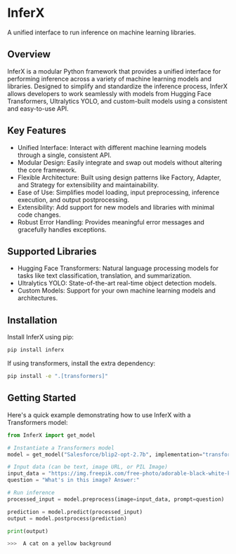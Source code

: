 # InferX
A unified interface to run inference on machine learning libraries.


## Overview
InferX is a modular Python framework that provides a unified interface for performing inference across a variety of machine learning models and libraries. Designed to simplify and standardize the inference process, InferX allows developers to work seamlessly with models from Hugging Face Transformers, Ultralytics YOLO, and custom-built models using a consistent and easy-to-use API.

## Key Features
- Unified Interface: Interact with different machine learning models through a single, consistent API.
- Modular Design: Easily integrate and swap out models without altering the core framework.
- Flexible Architecture: Built using design patterns like Factory, Adapter, and Strategy for extensibility and maintainability.
- Ease of Use: Simplifies model loading, input preprocessing, inference execution, and output postprocessing.
- Extensibility: Add support for new models and libraries with minimal code changes.
- Robust Error Handling: Provides meaningful error messages and gracefully handles exceptions.


## Supported Libraries
- Hugging Face Transformers: Natural language processing models for tasks like text classification, translation, and summarization.
- Ultralytics YOLO: State-of-the-art real-time object detection models.
- Custom Models: Support for your own machine learning models and architectures.


## Installation
Install InferX using pip:
```bash
pip install inferx
```

If using transformers, install the extra dependency:
```bash
pip install -e ".[transformers]"
```

## Getting Started

Here's a quick example demonstrating how to use InferX with a Transformers model:

```python
from InferX import get_model

# Instantiate a Transformers model
model = get_model("Salesforce/blip2-opt-2.7b", implementation="transformers")

# Input data (can be text, image URL, or PIL Image)
input_data = "https://img.freepik.com/free-photo/adorable-black-white-kitty-with-monochrome-wall-her_23-2148955182.jpg"
question = "What's in this image? Answer:"

# Run inference
processed_input = model.preprocess(image=input_data, prompt=question)

prediction = model.predict(processed_input)
output = model.postprocess(prediction)

print(output)

>>>  A cat on a yellow background
```

